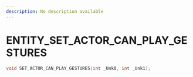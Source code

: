 ```yaml
---
description: No description available 
---
```


# ENTITY\_SET_ACTOR_CAN_PLAY_GESTURES

```cpp
void SET_ACTOR_CAN_PLAY_GESTURES(int _Unk0, int _Unk1);
```